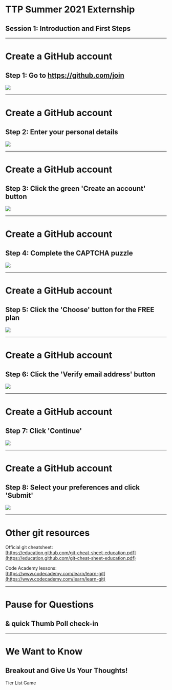 # TTP Summer 2021 Externship
## Session 1: Introduction and First Steps

---
# Create a GitHub account
## Step 1: Go to https://github.com/join

![](img/GitHub-Step-1.png)

---

# Create a GitHub account
## Step 2: Enter your personal details

![](img/GitHub-Step-2.png)

---

# Create a GitHub account
## Step 3: Click the green 'Create an account' button

![](img/GitHub-Step-3.png) 

---

# Create a GitHub account
## Step 4: Complete the CAPTCHA puzzle

![](img/GitHub-Step-4.png)

---

# Create a GitHub account
## Step 5: Click the 'Choose' button for the FREE plan

![](img/GitHub-Step-5.png)

---

# Create a GitHub account
## Step 6: Click the 'Verify email address' button

![](img/GitHub-Step-6.png)

---

# Create a GitHub account
## Step 7: Click 'Continue'

![](img/GitHub-Step-7.png) 

---

# Create a GitHub account
## Step 8: Select your preferences and click 'Submit'

![](img/GitHub-Step-8.png) 

---
# Other git resources

Official git cheatsheet:  
[https://education.github.com/git-cheat-sheet-education.pdf](https://education.github.com/git-cheat-sheet-education.pdf)

Code Academy lessons:  
[https://www.codecademy.com/learn/learn-git](https://www.codecademy.com/learn/learn-git)

---

# Pause for Questions
## & quick Thumb Poll check-in

---
# We Want to Know
## Breakout and Give Us Your Thoughts!

Tier List Game